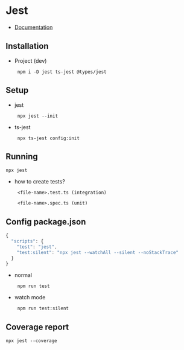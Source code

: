 # Jest

 - [Documentation](https://jestjs.io/docs/getting-started)

## Installation

 - Project (dev)

        npm i -D jest ts-jest @types/jest

## Setup

 - jest

        npx jest --init

 - ts-jest

        npx ts-jest config:init

## Running

    npx jest

 - how to create tests?

        <file-name>.test.ts (integration)

        <file-name>.spec.ts (unit)

## Config package.json

```js
{
  "scripts": {
    "test": "jest",
    "test:silent": "npx jest --watchAll --silent --noStackTrace"
  }
}
```

 - normal

        npm run test

 - watch mode

        npm run test:silent

## Coverage report

    npx jest --coverage
